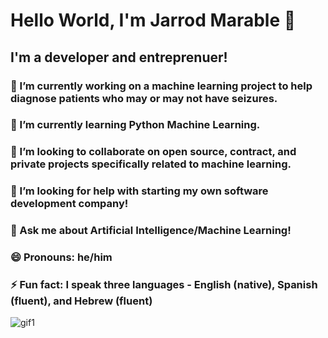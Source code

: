 # Hello World, I'm Jarrod Marable 👋

## I'm a developer and entreprenuer!


### 🔭 I’m currently working on a machine learning project to help diagnose patients who may or may not have seizures.
### 🌱 I’m currently learning Python Machine Learning.
### 👯 I’m looking to collaborate on open source, contract, and private projects specifically related to machine learning.
### 🤔 I’m looking for help with starting my own software development company!
### 💬 Ask me about Artificial Intelligence/Machine Learning!
### 😄 Pronouns: he/him
### ⚡ Fun fact: I speak three languages - English (native), Spanish (fluent), and Hebrew (fluent)
![gif1](https://user-images.githubusercontent.com/105946345/194892739-4416c687-1fcf-4648-a986-e15df680cb09.gif)



<!--
**j-marable/j-marable** is a ✨ _special_ ✨ repository because its `README.md` (this file) appears on your GitHub profile.

Here are some ideas to get you started:

### 🔭 I’m currently working on ...a machine learning project to help diagnose patients who may or may not have seizures.
### 🌱 I’m currently learning ...Python Machine Learning.
### 👯 I’m looking to collaborate on ...open source, contract, and private projects specifically related to machine learning.
### 🤔 I’m looking for help with ...starting my own software development company!
### 💬 Ask me about ...Artificial Intelligence/Machine Learning!
- 📫 How to reach me: ...
### 😄 Pronouns: ...he/him
### ⚡ Fun fact: ...I speak three languages - English (native), Spanish (fluent), and Hebrew (fluent)
-->
